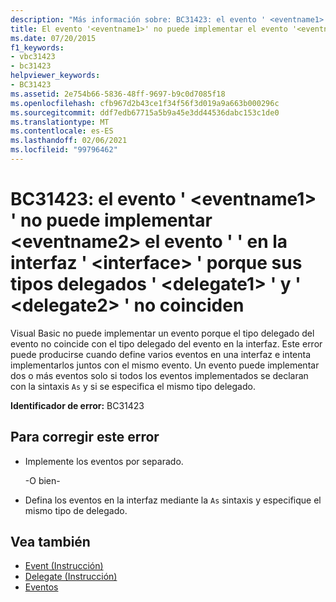 ```yaml
---
description: "Más información sobre: BC31423: el evento ' <eventname1> ' no puede implementar <eventname2> el evento ' ' en la interfaz ' <interface> ' porque sus tipos delegados ' <delegate1> ' y ' <delegate2> ' no coinciden"
title: El evento '<eventname1>' no puede implementar el evento '<eventname2>' en la interfaz '<interface>' porque sus tipos delegados '<delegate1>' y '<delegate2>' no coinciden
ms.date: 07/20/2015
f1_keywords:
- vbc31423
- bc31423
helpviewer_keywords:
- BC31423
ms.assetid: 2e754b66-5836-48ff-9697-b9c0d7085f18
ms.openlocfilehash: cfb967d2b43ce1f34f56f3d019a9a663b000296c
ms.sourcegitcommit: ddf7edb67715a5b9a45e3dd44536dabc153c1de0
ms.translationtype: MT
ms.contentlocale: es-ES
ms.lasthandoff: 02/06/2021
ms.locfileid: "99796462"
---
```

# <a name="bc31423-event-eventname1-cannot-implement-event-eventname2-on-interface-interface-because-their-delegate-types-delegate1-and-delegate2-do-not-match"></a>BC31423: el evento ' \<eventname1> ' no puede implementar \<eventname2> el evento ' ' en la interfaz ' \<interface> ' porque sus tipos delegados ' \<delegate1> ' y ' \<delegate2> ' no coinciden

Visual Basic no puede implementar un evento porque el tipo delegado del evento no coincide con el tipo delegado del evento en la interfaz. Este error puede producirse cuando define varios eventos en una interfaz e intenta implementarlos juntos con el mismo evento. Un evento puede implementar dos o más eventos solo si todos los eventos implementados se declaran con la sintaxis `As` y si se especifica el mismo tipo delegado.

 **Identificador de error:** BC31423

## <a name="to-correct-this-error"></a>Para corregir este error

- Implemente los eventos por separado.

     -O bien-

- Defina los eventos en la interfaz mediante la `As` sintaxis y especifique el mismo tipo de delegado.

## <a name="see-also"></a>Vea también

- [Event (Instrucción)](../statements/event-statement.md)
- [Delegate (Instrucción)](../statements/delegate-statement.md)
- [Eventos](../../programming-guide/language-features/events/index.md)
